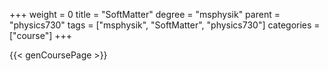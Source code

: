+++
weight = 0
title = "SoftMatter"
degree = "msphysik"
parent = "physics730"
tags = ["msphysik", "SoftMatter", "physics730"]
categories = ["course"]
+++

{{< genCoursePage >}}
